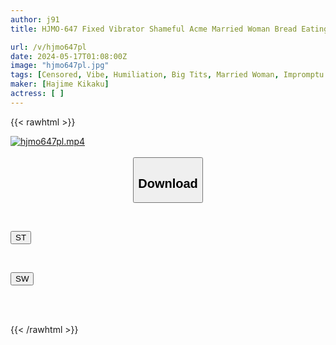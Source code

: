 ```yaml
---
author: j91
title: HJMO-647 Fixed Vibrator Shameful Acme Married Woman Bread Eating Competition Sexless If You Can Complete The Mission Within The Time Limit With A Vibrator Inserted In Your Pussy, You Will Win 1 Million Yen! If You Fail, You Will Be Immediately Fucked And Creampied With A Big Dick, A Punishment Game!

url: /v/hjmo647pl
date: 2024-05-17T01:08:00Z
image: "hjmo647pl.jpg"
tags: [Censored, Vibe, Humiliation, Big Tits, Married Woman, Impromptu Sex	]
maker: [Hajime Kikaku]
actress: [ ]
---
```



{{< rawhtml >}}

<div class="video" data-videoid="q7VRdVmglKfzq3B">
    <a href="javascript:;">
        <img src="/v/hjmo647pl/hjmo647pl.jpg" width="WIDTH" height="HEIGHT" alt="hjmo647pl.mp4" loading="lazy">
    </a>
</div>

<script type="text/javascript" src="https://j91.asia/asset/on-demand-st.js"></script>

<br>
  <link rel="stylesheet" href="https://j91.asia/asset/bs5.css">
  
  <center>
  <button class="btn btn-primary" type="button" data-bs-toggle="collapse" data-bs-target=".multi-collapse" aria-expanded="false" aria-controls="multiCollapseExample1 multiCollapseExample2"><h2>Download</h2></button></center>
</p>
<div class="row">
  <div class="col">
    <div class="collapse multi-collapse" id="multiCollapseExample1">
      <div class="card card-body">
	      	      <br>
<div class="buttons">  
<p><a href="/v/hjmo647pl/st.html" target="_blank"><button class="btn-hover color-3"><i class="fa fa-download"></i> ST</button></a></p></div>
    </div>
  </div>
</div>
  <div class="col">
    <div class="collapse multi-collapse" id="multiCollapseExample2">
      <div class="card card-body">
	      <br>
<div class="buttons">
<p><a href="/v/hjmo647pl/sw.html" target="_blank"><button class="btn-hover color-2"><i class="fa fa-download"></i> SW</button></a></p></div>
<br><br>
      </div>
    </div>
  </div>
</div>

{{< /rawhtml >}}